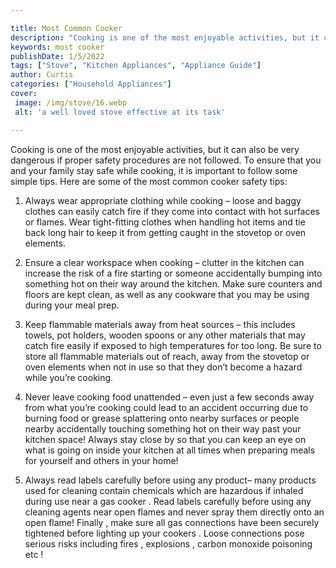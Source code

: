 ```yaml
---

title: Most Common Cooker
description: "Cooking is one of the most enjoyable activities, but it can also be very dangerous if proper safety procedures are not followed. T...lets find out"
keywords: most cooker
publishDate: 1/5/2022
tags: ["Stove", "Kitchen Appliances", "Appliance Guide"]
author: Curtis
categories: ["Household Appliances"]
cover: 
 image: /img/stove/16.webp
 alt: 'a well loved stove effective at its task'

---
```


Cooking is one of the most enjoyable activities, but it can also be very dangerous if proper safety procedures are not followed. To ensure that you and your family stay safe while cooking, it is important to follow some simple tips. Here are some of the most common cooker safety tips:


1. Always wear appropriate clothing while cooking – loose and baggy clothes can easily catch fire if they come into contact with hot surfaces or flames. Wear tight-fitting clothes when handling hot items and tie back long hair to keep it from getting caught in the stovetop or oven elements. 

2. Ensure a clear workspace when cooking – clutter in the kitchen can increase the risk of a fire starting or someone accidentally bumping into something hot on their way around the kitchen. Make sure counters and floors are kept clean, as well as any cookware that you may be using during your meal prep. 

3. Keep flammable materials away from heat sources – this includes towels, pot holders, wooden spoons or any other materials that may catch fire easily if exposed to high temperatures for too long. Be sure to store all flammable materials out of reach, away from the stovetop or oven elements when not in use so that they don’t become a hazard while you’re cooking. 

4. Never leave cooking food unattended – even just a few seconds away from what you’re cooking could lead to an accident occurring due to burning food or grease splattering onto nearby surfaces or people nearby accidentally touching something hot on their way past your kitchen space! Always stay close by so that you can keep an eye on what is going on inside your kitchen at all times when preparing meals for yourself and others in your home! 

5. Always read labels carefully before using any product– many products used for cleaning contain chemicals which are hazardous if inhaled during use near a gas cooker . Read labels carefully before using any cleaning agents near open flames and never spray them directly onto an open flame! Finally , make sure all gas connections have been securely tightened before lighting up your cookers . Loose connections pose serious risks including fires , explosions , carbon monoxide poisoning etc !
